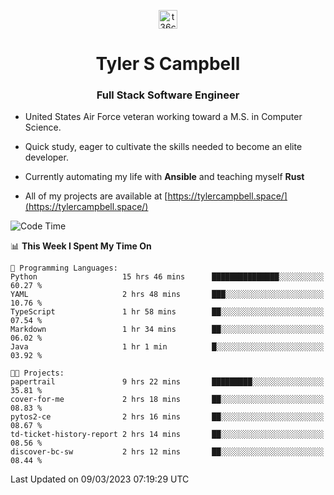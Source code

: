 <p align="center">
<a href="https://www.linkedin.com/in/t36campbell" target="blank"><img align="center" src="https://ik.imagekit.io/t36campbell/Portfolio/linkedin.png.original_m8bbGgPh6.png" alt="t36campbell" height="30" width="30" /></a>
</p>
<h1 align="center">Tyler S Campbell</h1>
<h3 align="center">Full Stack Software Engineer</h3>

* United States Air Force veteran working toward a M.S. in Computer Science.

* Quick study, eager to cultivate the skills needed to become an elite developer.

* Currently automating my life with **Ansible** and teaching myself **Rust**

* All of my projects are available at [https://tylercampbell.space/](https://tylercampbell.space/)

<!--START_SECTION:waka-->
![Code Time](http://img.shields.io/badge/Code%20Time-2%2C252%20hrs%2029%20mins-blue)

📊 **This Week I Spent My Time On** 

```text
💬 Programming Languages: 
Python                   15 hrs 46 mins      ███████████████░░░░░░░░░░   60.27 % 
YAML                     2 hrs 48 mins       ███░░░░░░░░░░░░░░░░░░░░░░   10.76 % 
TypeScript               1 hr 58 mins        ██░░░░░░░░░░░░░░░░░░░░░░░   07.54 % 
Markdown                 1 hr 34 mins        ██░░░░░░░░░░░░░░░░░░░░░░░   06.02 % 
Java                     1 hr 1 min          █░░░░░░░░░░░░░░░░░░░░░░░░   03.92 % 

🐱‍💻 Projects: 
papertrail               9 hrs 22 mins       █████████░░░░░░░░░░░░░░░░   35.81 % 
cover-for-me             2 hrs 18 mins       ██░░░░░░░░░░░░░░░░░░░░░░░   08.83 % 
pytos2-ce                2 hrs 16 mins       ██░░░░░░░░░░░░░░░░░░░░░░░   08.67 % 
td-ticket-history-report 2 hrs 14 mins       ██░░░░░░░░░░░░░░░░░░░░░░░   08.56 % 
discover-bc-sw           2 hrs 12 mins       ██░░░░░░░░░░░░░░░░░░░░░░░   08.44 % 
```


 Last Updated on 09/03/2023 07:19:29 UTC
<!--END_SECTION:waka-->
